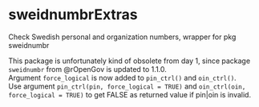 # sweidnumbrExtras
Check Swedish personal and organization numbers, wrapper for pkg sweidnumbr

This package is unfortunately kind of obsolete from day 1, since package ```sweidnumbr``` from @rOpenGov is updated to 1.1.0.  
Argument ```force_logical``` is now added to ```pin_ctrl()``` and ```oin_ctrl()```.   
Use argument ```pin_ctrl(pin, force_logical = TRUE)``` and ```oin_ctrl(oin, force_logical = TRUE)``` 
to get FALSE as returned value if pin|oin is invalid.
